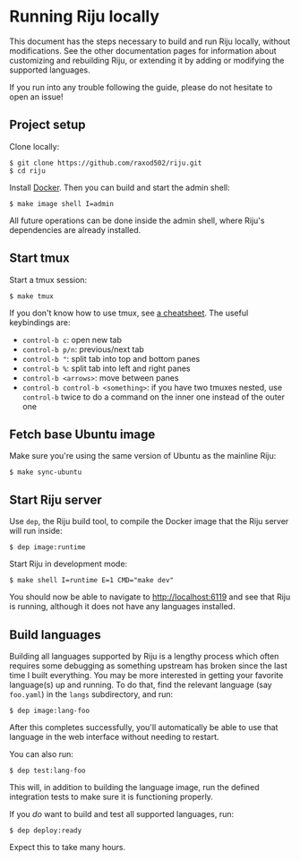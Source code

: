 # Running Riju locally

This document has the steps necessary to build and run Riju locally,
without modifications. See the other documentation pages for
information about customizing and rebuilding Riju, or extending it by
adding or modifying the supported languages.

If you run into any trouble following the guide, please do not
hesitate to open an issue!

## Project setup

Clone locally:

```
$ git clone https://github.com/raxod502/riju.git
$ cd riju
```

Install [Docker](https://www.docker.com/). Then you can build and
start the admin shell:

```
$ make image shell I=admin
```

All future operations can be done inside the admin shell, where Riju's
dependencies are already installed.

## Start tmux

Start a tmux session:

```
$ make tmux
```

If you don't know how to use tmux, see [a
cheatsheet](https://danielmiessler.com/study/tmux/). The useful
keybindings are:

* `control-b c`: open new tab
* `control-b p/n`: previous/next tab
* `control-b "`: split tab into top and bottom panes
* `control-b %`: split tab into left and right panes
* `control-b <arrows>`: move between panes
* `control-b control-b <something>`: if you have two tmuxes nested,
  use `control-b` twice to do a command on the inner one instead of
  the outer one

## Fetch base Ubuntu image

Make sure you're using the same version of Ubuntu as the mainline
Riju:

```
$ make sync-ubuntu
```

## Start Riju server

Use `dep`, the Riju build tool, to compile the Docker image that the
Riju server will run inside:

```
$ dep image:runtime
```

Start Riju in development mode:

```
$ make shell I=runtime E=1 CMD="make dev"
```

You should now be able to navigate to <http://localhost:6119> and see
that Riju is running, although it does not have any languages
installed.

## Build languages

Building all languages supported by Riju is a lengthy process which
often requires some debugging as something upstream has broken since
the last time I built everything. You may be more interested in
getting your favorite language(s) up and running. To do that, find the
relevant language (say `foo.yaml`) in the `langs` subdirectory, and
run:

```
$ dep image:lang-foo
```

After this completes successfully, you'll automatically be able to use
that language in the web interface without needing to restart.

You can also run:

```
$ dep test:lang-foo
```

This will, in addition to building the language image, run the defined
integration tests to make sure it is functioning properly.

If you *do* want to build and test all supported languages, run:

```
$ dep deploy:ready
```

Expect this to take many hours.
